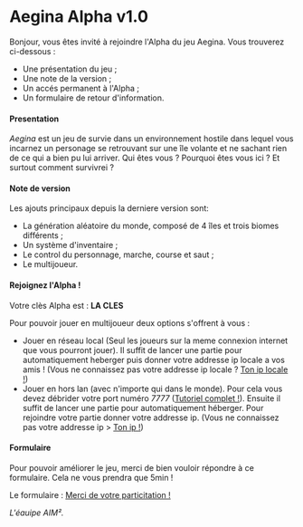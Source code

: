 # Aegina Alpha v1.0

Bonjour, vous êtes invité à rejoindre l'Alpha du jeu Aegina. Vous trouverez ci-dessous :

* Une présentation du jeu ;
* Une note de la version ;
* Un accés permanent à l'Alpha ;
* Un formulaire de retour d'information. 

#### Presentation

*Aegina* est un jeu de survie dans un environnement hostile dans lequel vous incarnez un personage se retrouvant sur une île volante et ne sachant rien de ce qui a bien pu lui arriver. Qui êtes vous ? Pourquoi êtes vous ici ? Et surtout comment survivrei ?

#### Note de version

Les ajouts principaux depuis la derniere version sont:

* La génération aléatoire du monde, composé de 4 îles et trois biomes différents ;
* Un système d'inventaire ;
* Le control du personnage, marche, course et saut ;
* Le multijoueur.

#### Rejoignez l'Alpha ! 

Votre clès Alpha est : **LA CLES** 

Pour pouvoir jouer en multijoueur deux options s'offrent à vous :

* Jouer en réseau local (Seul les joueurs sur la meme connexion internet que vous pourront jouer). Il suffit de lancer une partie pour automatiquement heberger puis donner votre addresse ip locale a vos amis ! (Vous ne connaissez pas votre addresse ip locale ? [Ton ip locale !](http://www.mon-ip.com/adresse-ip-locale.php))
* Jouer en hors lan (avec n'importe qui dans le monde). Pour cela vous devez débrider votre port numéro *7777* ([Tutoriel complet !](https://craym.eu/tutoriels/utilitaires/ouvrir_les_ports_de_sa_box.html)). Ensuite il suffit de lancer une partie pour automatiquement héberger. Pour rejoindre votre partie donner votre addresse ip. (Vous ne connaissez pas votre addresse ip > [Ton ip !](http://whatismyipaddress.com/fr/mon-ip))

#### Formulaire

Pour pouvoir améliorer le jeu, merci de bien vouloir répondre à ce formulaire. Cela ne vous prendra que 5min !

Le formulaire : [Merci de votre particitation !](https://docs.google.com/forms/d/1Oq0TMjaWIWbIhSqc6B1jFfrch2K2kU7ql6mxHOFKWYc/viewform)

*L'éauipe AIM².*
